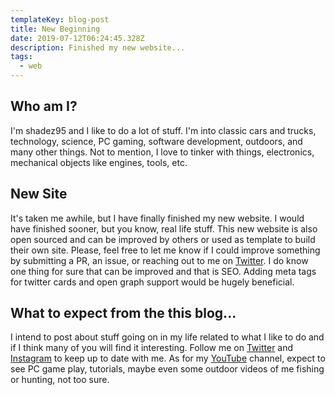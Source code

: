 ```yaml
---
templateKey: blog-post
title: New Beginning
date: 2019-07-12T06:24:45.328Z
description: Finished my new website...
tags:
  - web
---
```

## Who am I?

I'm shadez95 and I like to do a lot of stuff. I'm into classic cars and trucks, technology, science, PC gaming, software development, outdoors, and many other things. Not to mention, I love to tinker with things, electronics, mechanical objects like engines, tools, etc.

## New Site

It's taken me awhile, but I have finally finished my new website. I would have finished sooner, but you know, real life stuff. This new website is also open sourced and can be improved by others or used as template to build their own site. Please, feel free to let me know if I could improve something by submitting a PR, an issue, or reaching out to me on [Twitter](https://twitter.com/shadez95). I do know one thing for sure that can be improved and that is SEO. Adding meta tags for twitter cards and open graph support would be hugely beneficial.

## What to expect from the this blog...

I intend to post about stuff going on in my life related to what I like to do and if I think many of you will find it interesting. Follow me on [Twitter](https://twitter.com/shadez95) and [Instagram](https://instagram.com/shadez95) to keep up to date with me. As for my [YouTube](https://www.youtube.com/channel/UCRuJSH_5UEtbEeuD04yGeRw) channel, expect to see PC game play, tutorials, maybe even some outdoor videos of me fishing or hunting, not too sure.

